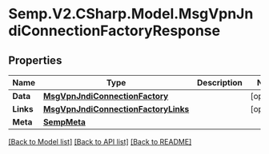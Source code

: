 # Semp.V2.CSharp.Model.MsgVpnJndiConnectionFactoryResponse
## Properties

Name | Type | Description | Notes
------------ | ------------- | ------------- | -------------
**Data** | [**MsgVpnJndiConnectionFactory**](MsgVpnJndiConnectionFactory.md) |  | [optional] 
**Links** | [**MsgVpnJndiConnectionFactoryLinks**](MsgVpnJndiConnectionFactoryLinks.md) |  | [optional] 
**Meta** | [**SempMeta**](SempMeta.md) |  | 

[[Back to Model list]](../README.md#documentation-for-models) [[Back to API list]](../README.md#documentation-for-api-endpoints) [[Back to README]](../README.md)

